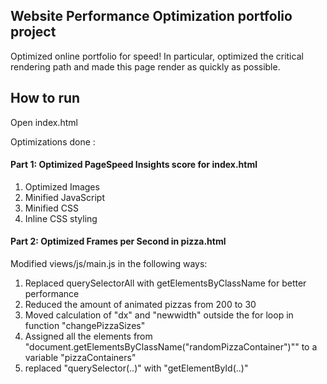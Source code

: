 ## Website Performance Optimization portfolio project

Optimized online portfolio for speed! In particular, optimized the critical rendering path and made this page render as quickly as possible.
## How to run
Open index.html

Optimizations done : 
#### Part 1: Optimized PageSpeed Insights score for index.html
1. Optimized Images
2. Minified JavaScript
3. Minified CSS
4. Inline CSS styling

#### Part 2: Optimized Frames per Second in pizza.html
Modified views/js/main.js in the following ways:
1. Replaced querySelectorAll with getElementsByClassName for better performance
2. Reduced the amount of animated pizzas from 200 to 30
3. Moved calculation of "dx" and "newwidth" outside the for loop in function "changePizzaSizes" 
4. Assigned all the elements from "document.getElementsByClassName("randomPizzaContainer")"" to a variable "pizzaContainers"
5. replaced "querySelector(..)" with "getElementById(..)"
